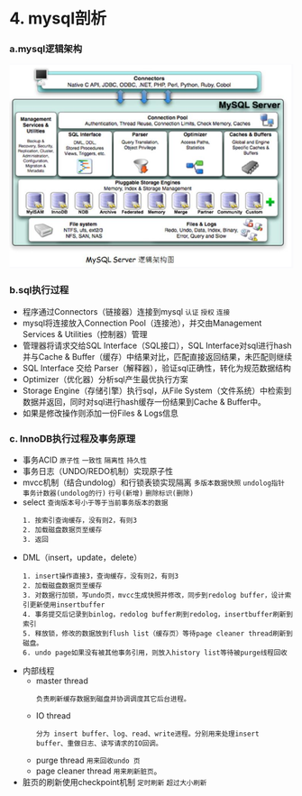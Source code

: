 # 4. mysql剖析
### a.**mysql逻辑架构**
![mysql](../images/mysql.png)

### b.**sql执行过程**

- 程序通过Connectors（链接器）连接到mysql `认证` `授权` `连接`
- mysql将连接放入Connection Pool（连接池），并交由Management Services & Utilities（控制器）管理
- 管理器将请求交给SQL Interface（SQL接口），SQL Interface对sql进行hash并与Cache & Buffer（缓存）中结果对比，匹配直接返回结果，未匹配则继续
- SQL Interface 交给 Parser（解释器），验证sql正确性，转化为规范数据结构
- Optimizer（优化器）分析sql产生最优执行方案
- Storage Engine（存储引擎）执行sql，从File System（文件系统）中检索到数据并返回，同时对sql进行hash缓存一份结果到Cache & Buffer中。
- 如果是修改操作则添加一份Files & Logs信息

### c. **InnoDB执行过程及事务原理** 

- 事务ACID `原子性` `一致性` `隔离性` `持久性`
- 事务日志（UNDO/REDO机制）实现原子性
- mvcc机制（结合undolog）和行锁表锁实现隔离 `多版本数据快照` `undolog指针` `事务计数器(undolog的行)` `行号(新增)` `删除标识(删除)`
- select `查询版本号小于等于当前事务版本的数据`
    ```
    1. 按索引查询缓存，没有则2，有则3
    2. 加载磁盘数据页至缓存
    3. 返回
    ```
- DML（insert，update，delete）
    ```
    1. insert操作直接3，查询缓存，没有则2，有则3
    2. 加载磁盘数据页至缓存
    3. 对数据行加锁，写undo页，mvcc生成快照并修改，同步到redolog buffer，设计索引更新使用insertbuffer
    4. 事务提交后记录到binlog，redolog buffer刷到redolog，insertbuffer刷新到索引
    5. 释放锁，修改的数据放到flush list（缓存页）等待page cleaner thread刷新到磁盘。
    6. undo page如果没有被其他事务引用，则放入history list等待被purge线程回收
    ```
- 内部线程
    - master thread
        ```
        负责刷新缓存数据到磁盘并协调调度其它后台进程。
        ```
    - IO thread
        ```
        分为 insert buffer、log、read、write进程。分别用来处理insert buffer、重做日志、读写请求的IO回调。
        ```
    - purge thread `用来回收undo 页`
    - page cleaner thread `用来刷新脏页`。
- 脏页的刷新使用checkpoint机制 `定时刷新` `超过大小刷新`
    

